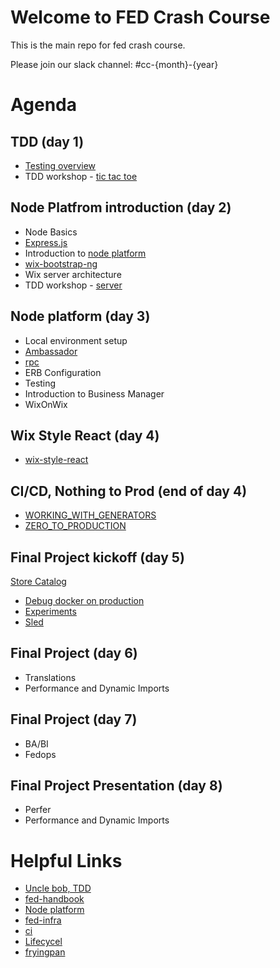 # Welcome to FED Crash Course

This is the main repo for fed crash course.

Please join our slack channel: #cc-{month}-{year}

# Agenda

## TDD (day 1)

- [Testing overview](https://slides.com/yanivefraim-3/testing-workshop-3#/)
- TDD workshop - [tic tac toe](https://github.com/wix-a/crash-march-2019-tdd)

## Node Platfrom introduction (day 2)
- Node Basics
- [Express.js](https://expressjs.com/)
- Introduction to [node platform](https://github.com/wix-platform/wix-node-platform)
- [wix-bootstrap-ng](https://github.com/wix-platform/wix-node-platform/tree/master/bootstrap/wix-bootstrap-ng)
- Wix server architecture
- TDD workshop - [server](https://github.com/wix-a/crash-march-2019-tdd/tree/server-tdd)

## Node platform (day 3)
  - Local environment setup
  - [Ambassador](https://github.com/wix-private/ambassador)
  - [rpc](https://github.com/wix-platform/wix-node-platform/tree/master/rpc)
  - ERB Configuration
  - Testing
  - Introduction to Business Manager
  - WixOnWix

## Wix Style React (day 4)
- [wix-style-react](https://github.com/wix/wix-style-react)


## CI/CD, Nothing to Prod (end of day 4)
  - [WORKING_WITH_GENERATORS](https://github.com/wix-private/fed-handbook/blob/master/WORKING_WITH_GENERATORS.md)
  - [ZERO_TO_PRODUCTION](https://github.com/wix-private/fed-handbook/blob/master/ZERO_TO_PRODUCTION.md)


## Final Project kickoff (day 5)
  [Store Catalog](https://github.com/wix-a/cc-final-project)
  - [Debug docker on production](https://github.com/wix-platform/wix-node-platform/blob/115389d21545b9a8abaf0fdf0eb90049a1756d79/bootstrap/docs/production.md#ssh-to-server)
  - [Experiments](https://github.com/wix-private/fed-handbook/blob/master/EXPERIMENTS.md)
  - [Sled](https://wix-private.github.io/sled/)
  

## Final Project (day 6)
- Translations
- Performance and Dynamic Imports


## Final Project (day 7)
- BA/BI
- Fedops


## Final Project Presentation (day 8)
- Perfer
- Performance and Dynamic Imports


# Helpful Links

- [Uncle bob, TDD](https://www.youtube.com/watch?v=GvAzrC6-spQ)
- [fed-handbook](https://github.com/wix-private/fed-handbook)
- [Node platform](https://github.com/wix-platform/wix-node-platform)
- [fed-infra](https://github.com/wix-private/fed-infra)
- [ci](http://ci.dev.wix/)
- [Lifecycel](https://lifecycle.wix.com/cp/#)
- [fryingpan](http://fryingpan.wixpress.com/services)
